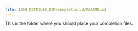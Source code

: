 ```yaml
---
file: $ZSH_DOTFILES_DIR/completion.d/README.md
---
```


This is the folder where you should place your completion files.
